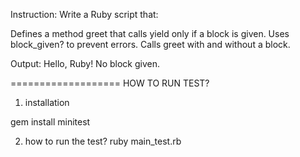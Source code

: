 Instruction:
Write a Ruby script that:

Defines a method greet that calls yield only if a block is given.
Uses block_given? to prevent errors.
Calls greet with and without a block.

Output:
Hello, Ruby!
No block given.

===================
HOW TO RUN TEST?

1. installation

gem install minitest

2. how to run the test?
   ruby main_test.rb

